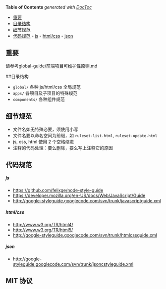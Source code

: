 <!-- START doctoc generated TOC please keep comment here to allow auto update -->
<!-- DON'T EDIT THIS SECTION, INSTEAD RE-RUN doctoc TO UPDATE -->
**Table of Contents**  *generated with [DocToc](http://doctoc.herokuapp.com/)*

- [重要](#重要)
- [目录结构](#目录结构)
- [细节规范](#细节规范)
- [代码规范](#代码规范)
      - [js](#js)
      - [html/css](#htmlcss)
      - [json](#json)

<!-- END doctoc generated TOC please keep comment here to allow auto update -->


## 重要
请参考[global-guide/前端项目可维护性原则.md](global-guide/前端项目可维护性原则.md)

##目录结构

 - `global/` 各种 js/html/css 全局规范
 - `apps/` 各项目及子项目的特殊规范
 - `components/` 各种组件规范

## 细节规范
  - 文件名如无特殊必要，须使用小写
  - 文件名要以命名空间为前缀，如 `ruleset-list.html`, `ruleset-update.html`
  - js, css, html 使用 2 个空格缩进
  - 注释的代码处理：要么删除，要么写上注释它的原因


## 代码规范

##### js
- https://github.com/felixge/node-style-guide
- https://developer.mozilla.org/en-US/docs/Web/JavaScript/Guide
- http://google-styleguide.googlecode.com/svn/trunk/javascriptguide.xml

##### html/css
- http://www.w3.org/TR/html4/
- http://www.w3.org/TR/html5/
- http://google-styleguide.googlecode.com/svn/trunk/htmlcssguide.xml

##### json
- http://google-styleguide.googlecode.com/svn/trunk/jsoncstyleguide.xml


## MIT 协议